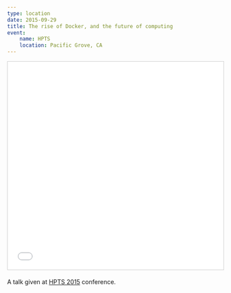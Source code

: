 ```yaml
---
type: location
date: 2015-09-29
title: The rise of Docker, and the future of computing
event:
    name: HPTS
    location: Pacific Grove, CA
---
```


<iframe src="//www.slideshare.net/slideshow/embed_code/key/91yakGeNg0TtPS" width="595" height="485" frameborder="0" marginwidth="0" marginheight="0" scrolling="no" style="border:1px solid #CCC; border-width:1px; margin-bottom:5px; max-width: 100%;" allowfullscreen> </iframe>

A talk given at <a href="http://www.hpts.ws">HPTS 2015</a> conference.
